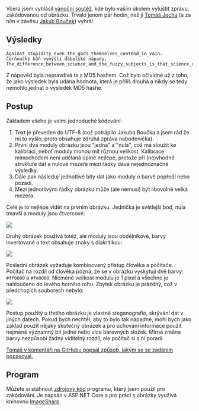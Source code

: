 <!-- dcterms:title = Výsledek vánoční soutěže -->
<!-- dcterms:abstract = Včera jsem vyhlásil vánoční soutěž, kde bylo vaším úkolem vyluštit zprávu, zakódovanou od obrázku. Trvalo jenom pár hodin, než ji Tomáš Jecha (a za ním v závěsu Jakub Bouček) vyhrál. -->
<!-- dcterms:creator = Michal Altair Valášek -->
<!-- x4w:pictureUrl = /perex-pictures/20181222-vanocni-soutez.png -->
<!-- x4w:pictureWidth = 150 -->
<!-- x4w:pictureHeight = 150 -->
<!-- x4w:category = IT -->
<!-- dcterms:dateAccepted = 2018-12-23 -->

Včera jsem vyhlásil [vánoční soutěž](/2018/12/vanocni-soutez), kde bylo vaším úkolem vyluštit zprávu, zakódovanou od obrázku. Trvalo jenom pár hodin, než ji [Tomáš Jecha](https://github.com/ridercz/Blog/issues/7) (a za ním v závěsu [Jakub Bouček](https://github.com/ridercz/Blog/issues/7)) vyhrál.

## Výsledky

    Against_stupidity_even_the_gods_themselves_contend_in_vain.
    Čerňoučký kůň vymýšlí ďábelské nápady.
    The_difference_between_science_and_the_fuzzy_subjects_is_that_science_requires_reasoning,_while_the_other_subjects_require_scholarship.

Z nápověd byla nepravdivá ta s MD5 hashem. Což bylo očividné už z toho, že jako výsledek byla udána hodnota, která je příliš dlouhá a nikdy se tedy nemohlo jednat o výsledek MD5 hashe.

## Postup

Základem všeho je velmi jednoduché kódování:

1. Text je převeden do UTF-8 (což potrápilo Jakuba Boučka a jsem rád že mi to vyšlo, proto obsahuje zdruhá zpráva nabodeníčka).
2. První dva moduly obrázku jsou "jedna" a "nula", což má sloužit ke kalibraci, neboť moduly mohou mít různou velikost. Kalibrace mimochodem není udělaná úplně nejlépe, protože při (ne)vhodné struktuře dat a nulové mezeře mezi řádky dává nejednoznačné výsledky.
3. Dále pak následují jednotlivé bity dat jako moduly o barvě popředí nebo pozadí.
4. Mezi jednotlivými řádky obrázku může (ale nemusí) být libovolně velká mezera.

Celé je to nejlépe vidět na prvním obrázku. Jednička je světlejší bod, nula tmavší a moduly jsou čtvercové:

![](https://www.cdn.altairis.cz/Blog/2018/20181222-zadani-1.png)

Druhý obrázek používá totéž, ale moduly jsou obdélníkové, barvy invertované a text obsahuje znaky s diakritikou:

![](https://www.cdn.altairis.cz/Blog/2018/20181222-zadani-2.png)

Poslední obrázek vyžaduje kombinovaný přístup člověka a počítače. Počítač na rozdíl od člověka pozná, že se v obrázku vyskytují dvě barvy: `#ff0000` a `#fe0000`. Nicméně velikost modulu je 1 pixel a všechno je nahloučeno do levého horního rohu. Zbytek obrázku je prázdný, což v předchozích souborech nebylo:

![](https://www.cdn.altairis.cz/Blog/2018/20181222-zadani-3.png)

Postup použitý u třetího obrázku je vlastně steganografie, skrývání dat v jiných datech. Pokud bych nechtěl, aby to bylo tak nápadné, mohl bych jako základ použít nějaký skutečný obrázek a pro uchování informace použít nejméně významný bit jedné nebo více barevných složek. Mírná změna barvy nezpůsobí žádný viditelný rozdíl, ale počítač si s ní poradí.

<ins>Tomáš v [komentáři na GitHubu](https://github.com/ridercz/Blog/issues/7#issuecomment-449627117) popsal způsob, jakým se se zadáním popasoval.</ins>

## Program

Můžete si stáhnout [zdrojový kód](https://www.cdn.altairis.cz/Blog/2018/20181223-imagencode.zip) programu, který jsem použil pro zakódování. Je napsán v ASP.NET Core a pro práci s obrázky využívá knihovnu [ImageSharp](https://github.com/SixLabors/ImageSharp).